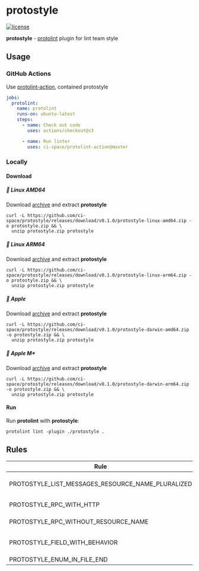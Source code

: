 # protostyle

[![license](http://img.shields.io/badge/license-MIT-red.svg?style=flat)](https://raw.githubusercontent.com/ci-space/protostyle/master/LICENSE)

**protostyle** - [protolint](https://github.com/yoheimuta/protolint) plugin for lint team style

## Usage

### GitHub Actions

Use [protolint-action](https://github.com/ci-space/protolint-action), contained protostyle

```yaml
jobs:
  protolint:
    name: protolint
    runs-on: ubuntu-latest
    steps:
      - name: Check out code
        uses: actions/checkout@v3

      - name: Run linter
        uses: ci-space/protolint-action@master
```

### Locally

#### Download

##### 🐧 Linux AMD64
Download [archive](https://github.com/ci-space/protostyle/releases/download/v0.1.0/protostyle-linux-amd64.zip) and extract **protostyle**
```shell
curl -L https://github.com/ci-space/protostyle/releases/download/v0.1.0/protostyle-linux-amd64.zip -o protostyle.zip && \
  unzip protostyle.zip protostyle
```

##### 🐧 Linux ARM64
Download [archive](https://github.com/ci-space/protostyle/releases/download/v0.1.0/protostyle-linux-arm64.zip) and extract **protostyle**
```shell
curl -L https://github.com/ci-space/protostyle/releases/download/v0.1.0/protostyle-linux-arm64.zip -o protostyle.zip && \
  unzip protostyle.zip protostyle
```

##### 🍏 Apple
Download [archive](https://github.com/ci-space/protostyle/releases/download/v0.1.0/protostyle-darwin-amd64.zip) and extract **protostyle**
```shell
curl -L https://github.com/ci-space/protostyle/releases/download/v0.1.0/protostyle-darwin-amd64.zip -o protostyle.zip && \
  unzip protostyle.zip protostyle
```

##### 🍏 Apple M*
Download [archive](https://github.com/ci-space/protostyle/releases/download/v0.1.0/protostyle-darwin-arm64.zip) and extract **protostyle**
```shell
curl -L https://github.com/ci-space/protostyle/releases/download/v0.1.0/protostyle-darwin-arm64.zip -o protostyle.zip && \
  unzip protostyle.zip protostyle
```

#### Run

Run **protolint** with **protostyle**:
```shell
protolint lint -plugin ./protostyle .
```

## Rules

| Rule                                              | Fixable | Description                                                 |
|---------------------------------------------------|---------|-------------------------------------------------------------|
| PROTOSTYLE_LIST_MESSAGES_RESOURCE_NAME_PLURALIZED | ✅       | List request/response must have pluralized resource name    |
| PROTOSTYLE_RPC_WITH_HTTP                          | -       | Method must have http option                                |
| PROTOSTYLE_RPC_WITHOUT_RESOURCE_NAME              | ✅       | Method must not contain resource name                       |
| PROTOSTYLE_FIELD_WITH_BEHAVIOR                    | -       | Field must have behavior option (google.api.field_behavior) |
| PROTOSTYLE_ENUM_IN_FILE_END                       | -       | Enum must be in file end                                    |
